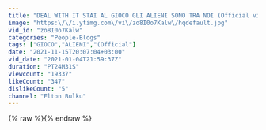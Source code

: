 ```yaml
---
title: "DEAL WITH IT STAI AL GIOCO GLI ALIENI SONO TRA NOI (Official video)"
image: "https:\/\/i.ytimg.com\/vi\/zo8I0o7Kalw\/hqdefault.jpg"
vid_id: "zo8I0o7Kalw"
categories: "People-Blogs"
tags: ["GIOCO","ALIENI","(Official"]
date: "2021-11-15T20:07:04+03:00"
vid_date: "2021-01-04T21:59:37Z"
duration: "PT24M31S"
viewcount: "19337"
likeCount: "347"
dislikeCount: "5"
channel: "Elton Bulku"
---
```

{% raw %}{% endraw %}
